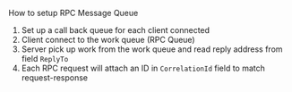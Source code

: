 How to setup RPC Message Queue

1. Set up a call back queue for each client connected
2. Client connect to the work queue (RPC Queue)
3. Server pick up work from the work queue and read reply address from field `ReplyTo`
4. Each RPC request will attach an ID in `CorrelationId` field to match request-response
